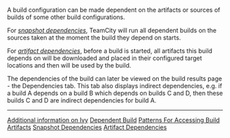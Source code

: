 [//]: # (title: Configuring Dependencies)
[//]: # (auxiliary-id: Configuring Dependencies)

A build configuration can be made dependent on the artifacts or sources of builds of some other build configurations. 


For _[snapshot dependencies](snapshot-dependencies.md)_, TeamCity will run all dependent builds on the sources taken at the moment the build they depend on starts.

For _[artifact dependencies](artifact-dependencies.md)_, before a build is started, all artifacts this build depends on will be downloaded and placed in their configured target locations and then will be used by the build.


<tip>

The dependencies of the build can later be viewed on the build results page \- the Dependencies tab. This tab also displays indirect dependencies, e.g. if a build A depends on a build B which depends on builds C and D, then these builds C and D are indirect dependencies for build A.
</tip>

__ __


<seealso>
        <category ref="external">
            <a href="http://ant.apache.org/ivy/">Additional information on Ivy</a>
        </category>
        <category ref="concepts">
            <a href="dependent-build.md">Dependent Build</a>
        </category>
        <category ref="admin-guide">
            <a href="patterns-for-accessing-build-artifacts.md">Patterns For Accessing Build Artifacts</a>
            <a href="snapshot-dependencies.md">Snapshot Dependencies</a>
            <a href="artifact-dependencies.md">Artifact Dependencies</a>
        </category>
</seealso>